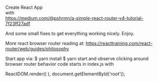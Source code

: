 Create React App  
with  
https://medium.com/@pshrmn/a-simple-react-router-v4-tutorial-7f23ff27adf  
  
And some small fixes to get everything working nicely.  Enjoy. 
  
More react browser router reading at: https://reacttraining.com/react-router/web/guides/philosophy

Start app via:
$ yarn install
$ yarn start
and observe clicking around browser router behavior
code starts in index.js with  

ReactDOM.render((
  <BrowserRouter>
    <App />
  </BrowserRouter>
  ), document.getElementById('root'));
